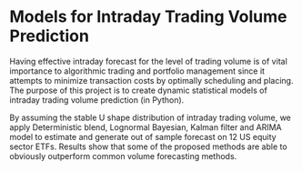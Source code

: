 # Models for Intraday Trading Volume Prediction

Having effective intraday forecast for the level of trading volume is of vital importance to algorithmic trading and portfolio management since it attempts to minimize transaction costs by optimally scheduling and placing. The purpose of this project is to create dynamic statistical models of intraday trading volume prediction (in Python). 

By assuming the stable U shape distribution of intraday trading volume, we apply Deterministic blend, Lognormal Bayesian, Kalman filter and ARIMA model to estimate and generate out of sample forecast on 12 US equity sector ETFs. Results show that some of the proposed methods are able to obviously outperform common volume forecasting methods.
